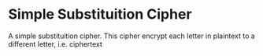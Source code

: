 # Simple Substituition Cipher
A simple substituition cipher. This cipher encrypt each letter in plaintext to a different letter, i.e. ciphertext
